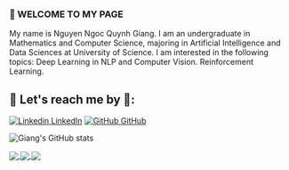 
###  📌 WELCOME TO MY PAGE 
My name is Nguyen Ngoc Quynh Giang. I am an undergraduate in Mathematics and Computer Science, majoring in Artificial Intelligence and Data Sciences at University of Science. I am interested in the following topics: Deep Learning in NLP and Computer Vision. Reinforcement Learning.

 ## 🌱 Let's reach me by 🌱:
[![Linkedin](https://i.stack.imgur.com/gVE0j.png) LinkedIn](https://www.linkedin.com/in/nguy%E1%BB%85n-ng%E1%BB%8Dc-giang/)  [![GitHub](https://i.stack.imgur.com/tskMh.png) GitHub](https://github.com/nguyenngocquynhgiang) 


![Giang's GitHub stats](https://github-readme-stats.vercel.app/api?username=nguyenngocquynhgiang&hide=contribs,prs&show_icons=true&theme=radical)


<a href="https://github.com/nguyenngocquynhgiang/GEMINI-AI-Web-App">
  <!-- Change the `github-readme-stats.anuraghazra1.vercel.app` to `github-readme-stats.vercel.app`  -->
  <img align="center" src="https://github-readme-stats.vercel.app/api/pin/?username=nguyenngocquynhgiang&repo=GEMINI-AI-Web-App&show_icons=true&theme=radical" />
</a>    
<a href="https://github.com/nguyenngocquynhgiang/Building-a-Retail-Data-Pipeline">
  <!-- Change the `github-readme-stats.anuraghazra1.vercel.app` to `github-readme-stats.vercel.app`  -->
  <img align="center" src="https://github-readme-stats.vercel.app/api/pin/?username=nguyenngocquynhgiang&repo=Building-a-Retail-Data-Pipeline&show_icons=true&theme=synthwave" />
</a>    
<a href="https://github.com/nguyenngocquynhgiang/Classify-Song-Genres-from-Audio-Data.">
  <!-- Change the `github-readme-stats.anuraghazra1.vercel.app` to `github-readme-stats.vercel.app`  -->
  <img align="center" src="https://github-readme-stats.vercel.app/api/pin/?username=nguyenngocquynhgiang&repo=Classify-Song-Genres-from-Audio-Data&show_icons=true&theme=gruvbox" />
</a>  
